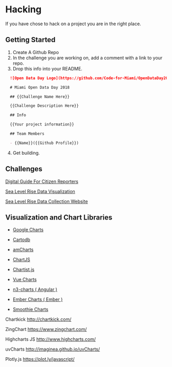 # Hacking

If you have chose to hack on a project you are in the right place.

## Getting Started

1. Create A Github Repo
2. In the challenge you are working on, add a comment with a link to your repo.
3. Drop this info into your README.

  ```markdown
    ![Open Data Day Logo](https://github.com/Code-for-Miami/OpenDataDay2018/codeformiamilogo.png.png)

    # Miami Open Data Day 2018

    ## {{Challenge Name Here}}

    {{Challenge Description Here}}

    ## Info

    {{Your project information}}

    ## Team Members

    - {{Name}}({{Github Profile}})
  ```

4. Get building.

## Challenges

[Digital Guide For Citizen Reporters](https://github.com/Code-for-Miami/OpenDataDay2017/issues/5)

[Sea Level Rise Data Visualization](https://github.com/Code-for-Miami/OpenDataDay2017/issues/3)

[Sea Level Rise Data Collection Website](https://github.com/Code-for-Miami/OpenDataDay2017/issues/2)

## Visualization and Chart Libraries

* [Google Charts](https://developers.google.com/chart/)

- [Cartodb](https://carto.com/builder)

- [amCharts](http://www.amcharts.com/)

- [ChartJS](http://www.chartjs.org/)

- [Chartist.js](http://gionkunz.github.io/chartist-js/)

- [Vue Charts](http://vue-charts.hchspersonal.tk/)

- [n3-charts ( Angular )](http://n3-charts.github.io/line-chart)

- [Ember Charts ( Ember )](http://addepar.github.io/#/ember-charts/overview)

- [Smoothie Charts](http://smoothiecharts.org/)

Chartkick
http://chartkick.com/

ZingChart
https://www.zingchart.com/

Highcharts JS
http://www.highcharts.com/

uvCharts
http://imaginea.github.io/uvCharts/

Plotly.js
https://plot.ly/javascript/